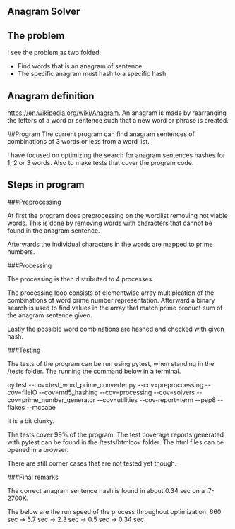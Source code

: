 ## Anagram Solver
## The problem
I see the problem as two folded.

- Find words that is an anagram of sentence
- The specific anagram must hash to a specific hash 

## Anagram definition
https://en.wikipedia.org/wiki/Anagram.
An anagram is made by rearranging the letters of a word or sentence such that a new word or phrase is created.


##Program
The current program can find anagram sentences of combinations of 3 words or less from a word list.

I have focused on optimizing the search for anagram sentences hashes for 1, 2 or 3 words.
Also to make tests that cover the program code.


## Steps in program
###Preprocessing

At first the program does preprocessing on the wordlist removing not viable words.
This is done by removing words with characters that cannot be found in the anagram sentence.

Afterwards the individual characters in the words are mapped to prime numbers.


###Processing

The processing is then distributed to 4 processes.

The processing loop consists of elementwise array multiplcation of the combinations of word prime number representation.
Afterward a binary search is used to find values in the array that match prime product sum of the anagram sentence given.

Lastly the possible word combinations are hashed and checked with given hash.

###Testing

The tests of the program can be run using pytest, when standing in the /tests folder.
The running the command below in a terminal.

py.test --cov=test_word_prime_converter.py --cov=preproccessing --cov=fileIO --cov=md5_hashing
--cov=processing --cov=solvers --cov=prime_number_generator --cov=utilities --cov-report=term --pep8 --flakes --mccabe

It is a bit clunky.

The tests cover 99% of the program.
The test coverage reports generated with pytest can be found in the /tests/htmlcov folder.
The html files can be opened in a browser.

There are still corner cases that are not tested yet though.

###Final remarks

The correct anagram sentence hash is found in about 0.34 sec on a i7-2700K.

The below are the run speed of the process throughout optimization.
660 sec -> 5.7 sec -> 2.3 sec -> 0.5 sec -> 0.34 sec
